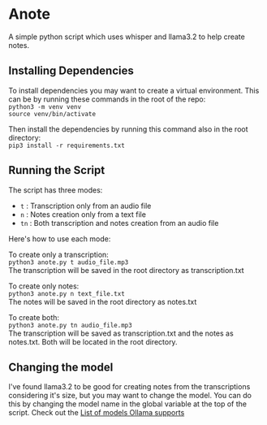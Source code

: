 # Anote

A simple python script which uses whisper and llama3.2 to help create notes.  



## Installing Dependencies  
To install dependencies you may want to create a virtual environment. This can be by running these commands in the root of the repo:  
`python3 -m venv venv`  
`source venv/bin/activate`  

Then install the dependencies by running this command also in the root directory:  
`pip3 install -r requirements.txt`

## Running the Script  
The script has three modes:
   - `t` : Transcription only from an audio file
   - `n` : Notes creation only from a text file
   - `tn` : Both transcription and notes creation from an audio file  

Here's how to use each mode:  

To create only a transcription:  
`python3 anote.py t audio_file.mp3`  
The transcription will be saved in the root directory as transcription.txt  


To create only notes:  
`python3 anote.py n text_file.txt`  
The notes will be saved in the root directory as notes.txt  


To create both:  
`python3 anote.py tn audio_file.mp3`  
The transcription will be saved as transcription.txt and the notes as notes.txt. Both will be located in the root directory.  

## Changing the model  
I've found llama3.2 to be good for creating notes from the transcriptions considering it's size, but you may want to change the model. You can do this by changing the model name in the global variable at the top of the script. Check out the [List of models Ollama supports](https://ollama.com/library)

